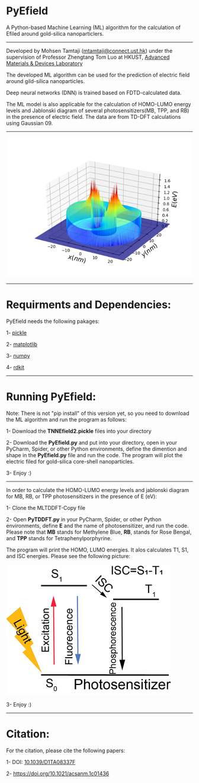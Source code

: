 # PyEfield

A Python-based Machine Learning (ML) algorithm for the calculation of Efiled around gold-silica nanoparticlers.

************************************************************
Developed by Mohsen Tamtaji (mtamtaji@connect.ust.hk) under the supervision of Professor Zhengtang Tom Luo at HKUST, [Advanced Materials & Devices Laboratory](https://tomluogroup.wixsite.com/nanomaterials)


The developed ML algorithm can be used for the prediction of electric field around gild-silica nanoparticles. 

Deep neural networks (DNN) is trained based on FDTD-calculated data.

The ML model is also applicable for the calculation of HOMO-LUMO energy levels and Jablonski diagram of several photosensitizers(MB, TPP, and RB) in the presence of electric field. The data are from TD-DFT calculations using Gaussian 09. 

************************************************************

![SAC](si-auR63D.png)

************************************************************

# Requirments and Dependencies:

PyEfield needs the following pakages:

1- [pickle](https://scikit-learn.org/stable/install.html)

2- [matplotlib](https://matplotlib.org/stable/users/installing/index.html)

3- [numpy](https://numpy.org/install/)

4- [rdkit](https://www.rdkit.org/docs/Install.html)


************************************************************

# Running PyEfield:

Note: There is not "pip install" of this version yet, so you need to download the ML algorithm and run the program as follows:

1- Download the **TNNEfield2.pickle** files into your directory


2- Download the **PyEfield.py** and put into your directory, open in your PyCharm, Spider, or other Python environments, define the dimention and shape in the **PyEfield.py** file and run the code. The program will plot the electric filed for gold-silica core-shell nanoparticles.


3- Enjoy :)

*****************************************************
In order to calculate the HOMO-LUMO energy levels and jablonski diagram for MB, RB, or TPP photosensitizers in the presence of E (eV):

1- Clone the MLTDDFT-Copy file

2- Open **PyTDDFT.py** in your PyCharm, Spider, or other Python environments, define **E** and the name of photosensitizer, and run the code. Please note that **MB** stands for Methylene Blue, **RB**, stands for Rose Bengal, and **TPP** stands for Tetraphenylporphyrine. 


The program will print the HOMO, LUMO energies. It alos calculates T1, S1, and ISC energies. Please see the following picture:

![Jablonski](https://github.com/MohsenTamtaji/PyEfield/blob/cf08f906764c9f718d24e01074cdfe7ca830056b/MLTDDFT%20-%20Copy/Jablonskidiagram.png)



3- Enjoy :)

************************************************************

# Citation:

For the citation, please cite the following papers:

1- DOI: [10.1039/D1TA08337F](https://pubs.rsc.org/en/content/articlehtml/2022/ta/d1ta08337f)

2- https://doi.org/10.1021/acsanm.1c01436
